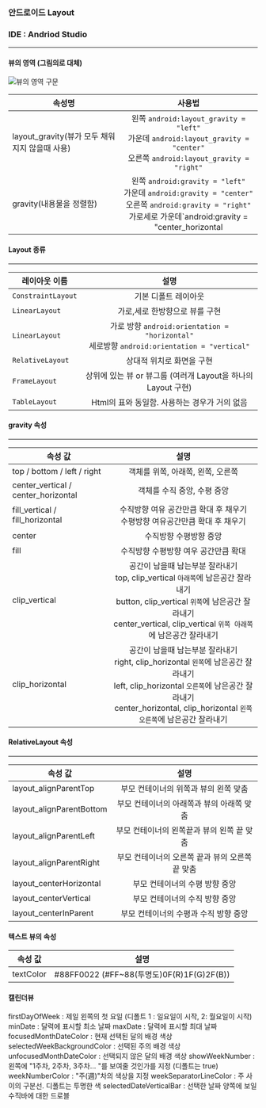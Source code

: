 ### 안드로이드 Layout

### IDE : Andriod Studio 

------------

#### 뷰의 영역 (그림의로 대체)
![뷰의 영역 구문](http://mooc.phinf.nhnnext.org/20180124_264/1516784342945mAiMu_JPEG/2.jpg?type=w760)<br>

속성명 | 사용법
---| :---: |
layout_gravity(뷰가 모두 채워지지 않을때 사용) | 왼쪽 `android:layout_gravity = "left"`<br>가운데 `android:layout_gravity = "center"`<br>오른쪽 `android:layout_gravity = "right"`
gravity(내용물을 정렬함) | 왼쪽 `android:gravity = "left"`<br>가운데 `android:gravity = "center"`<br>오른쪽 `android:gravity = "right"`<br>가로세로 가운데`android:gravity = "center_horizontal | center_vertical"`

#### Layout 종류
------------
레이아웃 이름 | 설명
---| :---: |
`ConstraintLayout` | 기본 디폴트 레이아웃
`LinearLayout` | 가로,세로 한방향으로 뷰를 구현 
`LinearLayout` | 가로 방향 `android:orientation = "horizontal"`<br> 세로방향 `android:orientation = "vertical"`
`RelativeLayout` | 상대적 위치로 화면을 구현
`FrameLayout` | 상위에 있는 뷰 or 뷰그룹 (여러개 Layout을 하나의 Layout 구현)
`TableLayout` | Html의 표와 동일함. 사용하는 경우가 거의 없음

#### gravity 속성
------------
속성 값 | 설명
---| :---: |
top / bottom / left / right | 객체를 위쪽, 아래쪽, 왼쪽, 오른쪽
center_vertical / center_horizontal | 객체를 수직 중앙, 수평 중앙
fill_vertical / fill_horizontal | 수직방향 여유 공간만큼 확대 후 채우기<br>수평방향 여유공간만큼 확대 후 채우기
center | 수직방향 수평방향 중앙
fill | 수직방향 수평방향 여우 공간만큼 확대
clip_vertical | 공간이 남을때 남는부분 잘라내기 <br> top, clip_vertical `아래쪽`에 남은공간 잘라내기<br>button, clip_vertical `위쪽`에 남은공간 잘라내기<br>center_vertical, clip_vertical `위쪽 아래쪽`에 남은공간 잘라내기
clip_horizontal | 공간이 남을때 남는부분 잘라내기 <br>right, clip_horizontal `왼쪽`에 남은공간 잘라내기<br>left, clip_horizontal `오른쪽`에 남은공간 잘라내기<br> center_horizontal, clip_horizontal `왼쪽 오른쪽`에 남은공간 잘라내기

#### RelativeLayout 속성
------------
속성 값 | 설명
---| :---: |
layout_alignParentTop | 부모 컨테이너의 위쪽과 뷰의 왼쪽 맞춤
layout_alignParentBottom | 부모 컨테이너의 아래쪽과 뷰의 아래쪽 맞춤
layout_alignParentLeft | 부모 컨테이너의 왼쪽끝과 뷰의 왼쪽 끝 맞춤
layout_alignParentRight | 부모 컨테이너의 오른쪽 끝과 뷰의 오른쪽 끝 맞춤
layout_centerHorizontal | 부모 컨테이너의 수평 방향 중앙
layout_centerVertical | 부모 컨테이너의 수직 방향 중앙
layout_centerInParent | 부모 컨테이너의 수평과 수직 방향 중앙

#### 텍스트 뷰의 속성
속성 값 | 설명
---| :---: |
textColor | #88FF0022 (#FF~88(투명도)0F(R)1F(G)2F(B))

#### 캘린더뷰
firstDayOfWeek : 제일 왼쪽의 첫 요일 (디폴트 1 : 일요일이 시작, 2: 월요일이 시작)
minDate : 달력에 표시할 최소 날짜
maxDate : 달력에 표시할 최대 날짜
focusedMonthDateColor : 현재 선택된 달의 배경 색상
selectedWeekBackgroundColor : 선택된 주의 배경 색상
unfocusedMonthDateColor : 선택되지 않은 달의 배경 색상
showWeekNumber : 왼쪽에 "1주차, 2주차, 3주차... "를 보여줄 것인가를 지정 (디폴트는 true)
weekNumberColor : "주(週)"차의 색상을 지정
weekSeparatorLineColor : 주 사이의 구분선. 디폴트는 투명한 색
selectedDateVerticalBar  : 선택한 날짜 양쪽에 보일 수직바에 대한 드로블

